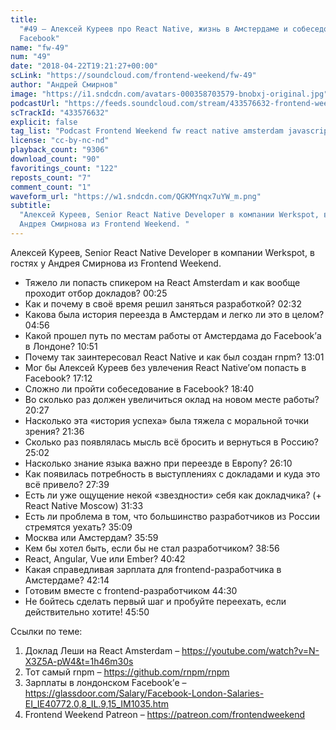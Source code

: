 ```yaml
---
title:
  "#49 – Алексей Куреев про React Native, жизнь в Амстердаме и собеседование в
  Facebook"
name: "fw-49"
num: "49"
date: "2018-04-22T19:21:27+00:00"
scLink: "https://soundcloud.com/frontend-weekend/fw-49"
author: "Андрей Смирнов"
image: "https://i1.sndcdn.com/avatars-000358703579-bnobxj-original.jpg"
podcastUrl: "https://feeds.soundcloud.com/stream/433576632-frontend-weekend-fw-49.m4a"
scTrackId: "433576632"
explicit: false
tag_list: "Podcast Frontend Weekend fw react native amsterdam javascript"
license: "cc-by-nc-nd"
playback_count: "9306"
download_count: "90"
favoritings_count: "122"
reposts_count: "7"
comment_count: "1"
waveform_url: "https://w1.sndcdn.com/QGKMYnqx7uYW_m.png"
subtitle:
  "Алексей Куреев, Senior React Native Developer в компании Werkspot, в гостях у
  Андрея Смирнова из Frontend Weekend. "
---
```


Алексей Куреев, Senior React Native Developer в компании Werkspot, в гостях у
Андрея Смирнова из Frontend Weekend.

- Тяжело ли попасть спикером на React Amsterdam и как вообще проходит отбор
  докладов? <timecode sec="25">00:25</timecode>
- Как и почему в своё время решил заняться разработкой?
  <timecode sec="152">02:32</timecode>
- Какова была история переезда в Амстердам и легко ли это в целом?
  <timecode sec="296">04:56</timecode>
- Какой прошел путь по местам работы от Амстердама до Facebook’а в Лондоне?
  <timecode sec="651">10:51</timecode>
- Почему так заинтересовал React Native и как был создан rnpm?
  <timecode sec="781">13:01</timecode>
- Мог бы Алексей Куреев без увлечения React Native’ом попасть в Facebook?
  <timecode sec="1032">17:12</timecode>
- Сложно ли пройти собеседование в Facebook?
  <timecode sec="1120">18:40</timecode>
- Во сколько раз должен увеличиться оклад на новом месте работы?
  <timecode sec="1227">20:27</timecode>
- Насколько эта «история успеха» была тяжела с моральной точки зрения?
  <timecode sec="1296">21:36</timecode>
- Сколько раз появлялась мысль всё бросить и вернуться в Россию?
  <timecode sec="1502">25:02</timecode>
- Насколько знание языка важно при переезде в Европу?
  <timecode sec="1570">26:10</timecode>
- Как появилась потребность в выступлениях с докладами и куда это всё привело?
  <timecode sec="1659">27:39</timecode>
- Есть ли уже ощущение некой «звездности» себя как докладчика? (+ React Native
  Moscow) <timecode sec="1893">31:33</timecode>
- Есть ли проблема в том, что большинство разработчиков из России стремятся
  уехать? <timecode sec="2109">35:09</timecode>
- Москва или Амстердам? <timecode sec="2159">35:59</timecode>
- Кем бы хотел быть, если бы не стал разработчиком?
  <timecode sec="2336">38:56</timecode>
- React, Angular, Vue или Ember? <timecode sec="2442">40:42</timecode>
- Какая справедливая зарплата для frontend-разработчика в Амстердаме?
  <timecode sec="2534">42:14</timecode>
- Готовим вместе с frontend-разработчиком <timecode sec="2670">44:30</timecode>
- Не бойтесь сделать первый шаг и пробуйте переехать, если действительно хотите!
  <timecode sec="2750">45:50</timecode>

Ссылки по теме:

1. Доклад Леши на React Amsterdam –
   <https://youtube.com/watch?v=N-X3Z5A-pW4&t=1h46m30s>
2. Тот самый rnpm – <https://github.com/rnpm/rnpm>
3. Зарплаты в лондонском Facebook’е –
   <https://glassdoor.com/Salary/Facebook-London-Salaries-EI_IE40772.0,8_IL.9,15_IM1035.htm>
4. Frontend Weekend Patreon – <https://patreon.com/frontendweekend>
